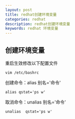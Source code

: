 ```yaml
---
layout: post
title: redhat创建环境变量
categories: redhat
description: redhat创建环境变量
keywords: redhat 环境变量
---
```


## 创建环境变量

重启生效修改以下配置文件
```
vim /etc/bashrc  
```
创建命令：alias 别名='命令'  
```
alias qstat='ps w'
```
取消命令：unalias 别名='命令'
```
unalias  qstat='ps w'
```
